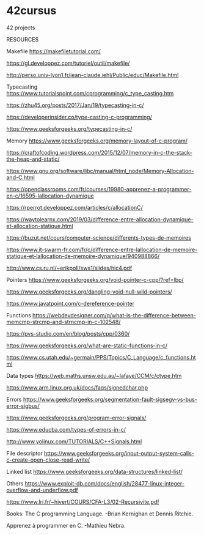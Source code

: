 # 42cursus
42 projects

RESOURCES

Makefile
https://makefiletutorial.com/

https://gl.developpez.com/tutoriel/outil/makefile/

http://perso.univ-lyon1.fr/jean-claude.iehl/Public/educ/Makefile.html

Typecasting
https://www.tutorialspoint.com/cprogramming/c_type_casting.htm

https://zhu45.org/posts/2017/Jan/19/typecasting-in-c/

https://developerinsider.co/type-casting-c-programming/

https://www.geeksforgeeks.org/typecasting-in-c/

Memory
https://www.geeksforgeeks.org/memory-layout-of-c-program/

https://craftofcoding.wordpress.com/2015/12/07/memory-in-c-the-stack-the-heap-and-static/

https://www.gnu.org/software/libc/manual/html_node/Memory-Allocation-and-C.html

https://openclassrooms.com/fr/courses/19980-apprenez-a-programmer-en-c/16595-lallocation-dynamique

https://rperrot.developpez.com/articles/c/allocationC/

https://waytolearnx.com/2019/03/difference-entre-allocation-dynamique-et-allocation-statique.html

https://buzut.net/cours/computer-science/differents-types-de-memoires

https://www.it-swarm-fr.com/fr/c/difference-entre-lallocation-de-memoire-statique-et-lallocation-de-memoire-dynamique/940988866/

http://www.cs.ru.nl/~erikpoll/sws1/slides/hic4.pdf

Pointers
https://www.geeksforgeeks.org/void-pointer-c-cpp/?ref=lbp/

https://www.geeksforgeeks.org/dangling-void-null-wild-pointers/

https://www.javatpoint.com/c-dereference-pointer

Functions
https://webdevdesigner.com/q/what-is-the-difference-between-memcmp-strcmp-and-strncmp-in-c-102548/

https://pvs-studio.com/en/blog/posts/cpp/0360/

https://www.geeksforgeeks.org/what-are-static-functions-in-c/

https://www.cs.utah.edu/~germain/PPS/Topics/C_Language/c_functions.html

Data types
https://web.maths.unsw.edu.au/~lafaye/CCM/c/ctype.htm

https://www.arm.linux.org.uk/docs/faqs/signedchar.php

Errors
https://www.geeksforgeeks.org/segmentation-fault-sigsegv-vs-bus-error-sigbus/

https://www.geeksforgeeks.org/program-error-signals/

https://www.educba.com/types-of-errors-in-c/

http://www.yolinux.com/TUTORIALS/C++Signals.html

File descriptor
https://www.geeksforgeeks.org/input-output-system-calls-c-create-open-close-read-write/

Linked list
https://www.geeksforgeeks.org/data-structures/linked-list/

Others
https://www.exploit-db.com/docs/english/28477-linux-integer-overflow-and-underflow.pdf

https://www.lri.fr/~hivert/COURS/CFA-L3/02-Recursivite.pdf

Books:
The C programming Language. -Brian Kernighan et Dennis Ritchie.

Apprenez à programmer en C. -Mathieu Nebra.

